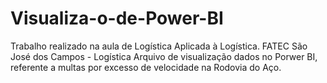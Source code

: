 # Visualiza-o-de-Power-BI
Trabalho realizado na aula de Logística Aplicada à Logística. FATEC São José dos Campos - Logística
Arquivo de visualização dados no Porwer BI, referente a multas por excesso de velocidade na Rodovia do Aço.
